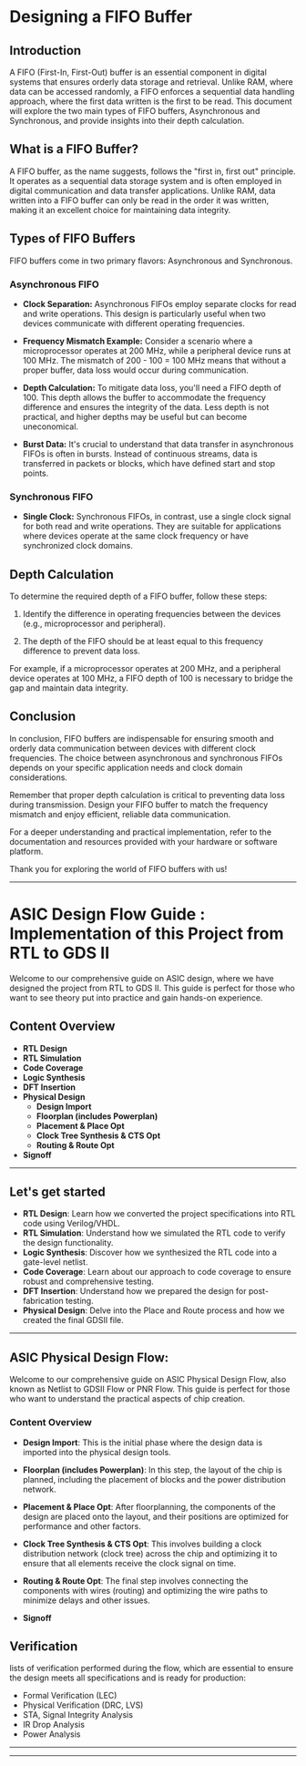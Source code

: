 # Designing a FIFO Buffer

## Introduction

A FIFO (First-In, First-Out) buffer is an essential component in digital systems that ensures orderly data storage and retrieval. Unlike RAM, where data can be accessed randomly, a FIFO enforces a sequential data handling approach, where the first data written is the first to be read. This document will explore the two main types of FIFO buffers, Asynchronous and Synchronous, and provide insights into their depth calculation.

## What is a FIFO Buffer?

A FIFO buffer, as the name suggests, follows the "first in, first out" principle. It operates as a sequential data storage system and is often employed in digital communication and data transfer applications. Unlike RAM, data written into a FIFO buffer can only be read in the order it was written, making it an excellent choice for maintaining data integrity.

## Types of FIFO Buffers

FIFO buffers come in two primary flavors: Asynchronous and Synchronous.

### Asynchronous FIFO

- **Clock Separation:** Asynchronous FIFOs employ separate clocks for read and write operations. This design is particularly useful when two devices communicate with different operating frequencies.

- **Frequency Mismatch Example:** Consider a scenario where a microprocessor operates at 200 MHz, while a peripheral device runs at 100 MHz. The mismatch of 200 - 100 = 100 MHz means that without a proper buffer, data loss would occur during communication.

- **Depth Calculation:** To mitigate data loss, you'll need a FIFO depth of 100. This depth allows the buffer to accommodate the frequency difference and ensures the integrity of the data. Less depth is not practical, and higher depths may be useful but can become uneconomical.

- **Burst Data:** It's crucial to understand that data transfer in asynchronous FIFOs is often in bursts. Instead of continuous streams, data is transferred in packets or blocks, which have defined start and stop points.

### Synchronous FIFO

- **Single Clock:** Synchronous FIFOs, in contrast, use a single clock signal for both read and write operations. They are suitable for applications where devices operate at the same clock frequency or have synchronized clock domains.

## Depth Calculation

To determine the required depth of a FIFO buffer, follow these steps:

1. Identify the difference in operating frequencies between the devices (e.g., microprocessor and peripheral).

2. The depth of the FIFO should be at least equal to this frequency difference to prevent data loss.

For example, if a microprocessor operates at 200 MHz, and a peripheral device operates at 100 MHz, a FIFO depth of 100 is necessary to bridge the gap and maintain data integrity.

## Conclusion

In conclusion, FIFO buffers are indispensable for ensuring smooth and orderly data communication between devices with different clock frequencies. The choice between asynchronous and synchronous FIFOs depends on your specific application needs and clock domain considerations.

Remember that proper depth calculation is critical to preventing data loss during transmission. Design your FIFO buffer to match the frequency mismatch and enjoy efficient, reliable data communication.

For a deeper understanding and practical implementation, refer to the documentation and resources provided with your hardware or software platform.

Thank you for exploring the world of FIFO buffers with us!

---

#  ASIC Design Flow Guide : Implementation of this Project from RTL to GDS II

Welcome to our comprehensive guide on ASIC design, where we have designed the project from RTL to GDS II. This guide is perfect for those who want to see theory put into practice and gain hands-on experience.
## Content Overview
- **RTL Design**
- **RTL Simulation**
- **Code Coverage**
- **Logic Synthesis**
- **DFT Insertion**
- **Physical Design**
  - **Design Import**
  - **Floorplan (includes Powerplan)**
  - **Placement & Place Opt**
  - **Clock Tree Synthesis & CTS Opt**
  - **Routing & Route Opt**
- **Signoff**

---

## Let's get started

- **RTL Design**: Learn how we converted the project specifications into RTL code using Verilog/VHDL.
- **RTL Simulation**: Understand how we simulated the RTL code to verify the design functionality.
- **Logic Synthesis**: Discover how we synthesized the RTL code into a gate-level netlist.
- **Code Coverage**: Learn about our approach to code coverage to ensure robust and comprehensive testing.
- **DFT Insertion**: Understand how we prepared the design for post-fabrication testing.
- **Physical Design**: Delve into the Place and Route process and how we created the final GDSII file.


---

## ASIC Physical Design Flow:

Welcome to our comprehensive guide on ASIC Physical Design Flow, also known as Netlist to GDSII Flow or PNR Flow. This guide is perfect for those who want to understand the practical aspects of chip creation.

### Content Overview

- **Design Import**: This is the initial phase where the design data is imported into the physical design tools.
- **Floorplan (includes Powerplan)**: In this step, the layout of the chip is planned, including the placement of blocks and the power distribution network.
- **Placement & Place Opt**: After floorplanning, the components of the design are placed onto the layout, and their positions are optimized for performance and other factors.
- **Clock Tree Synthesis & CTS Opt**: This involves building a clock distribution network (clock tree) across the chip and optimizing it to ensure that all elements receive the clock signal on time.
- **Routing & Route Opt**: The final step involves connecting the components with wires (routing) and optimizing the wire paths to minimize delays and other issues.

- **Signoff**

## Verification

lists of verification performed during the flow, which are essential to ensure the design meets all specifications and is ready for production:

- Formal Verification (LEC)
- Physical Verification (DRC, LVS)
- STA, Signal Integrity Analysis
- IR Drop Analysis
- Power Analysis


---


---
